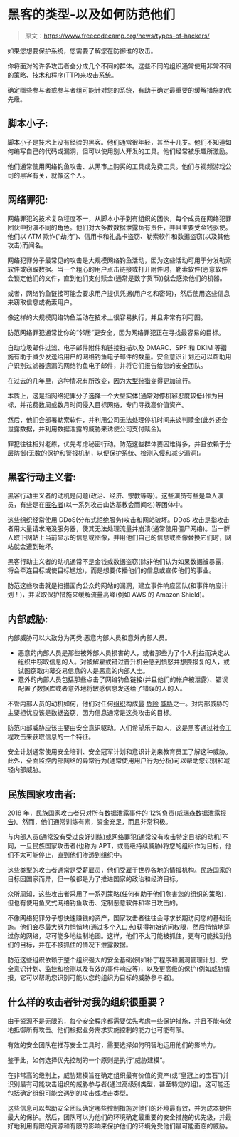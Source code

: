 # 黑客的类型-以及如何防范他们

> 原文：<https://www.freecodecamp.org/news/types-of-hackers/>

如果您想要保护系统，您需要了解您在防御谁的攻击。

你将面对的许多攻击者会分成几个不同的群体。这些不同的组织通常使用非常不同的策略、技术和程序(TTP)来攻击系统。

确定哪些参与者或参与者组可能针对您的系统，有助于确定最重要的缓解措施的优先级。

## 脚本小子:

脚本小子是技术上没有经验的黑客。他们通常很年轻，甚至十几岁。他们不知道如何编写自己的代码或漏洞，但可以使用别人开发的工具。他们经常被乐趣所激励。

他们通常使用网络钓鱼攻击、从黑市上购买的工具或免费工具。他们与视频游戏公司的黑客有关，就像这个人。

## 网络罪犯:

网络罪犯的技术复杂程度不一，从脚本小子到有组织的团伙，每个成员在网络犯罪团伙中扮演不同的角色。他们对大多数数据泄露负有责任，并且主要受金钱驱使。他们以 ATM 欺诈(“劫持”)、信用卡和礼品卡盗窃、勒索软件和数据盗窃(以及其他攻击)而闻名。

网络犯罪分子最常见的攻击是大规模网络钓鱼活动，因为这些活动可用于分发勒索软件或窃取数据。当一个粗心的用户点击链接或打开附件时，勒索软件(恶意软件会锁定他们的文件，直到他们支付赎金(通常是数字货币))就会感染他们的机器。

或者，网络钓鱼链接可能会要求用户提供凭据(用户名和密码)，然后使用这些信息来窃取信息或勒索用户。

像这样的大规模网络钓鱼活动在技术上很容易执行，并且非常有利可图。

防范网络罪犯通常比你的“邻居”更安全，因为网络罪犯正在寻找最容易的目标。

自动垃圾邮件过滤、电子邮件附件和链接扫描以及 DMARC、SPF 和 DKIM 等措施有助于减少发送给用户的网络钓鱼电子邮件的数量。安全意识计划还可以帮助用户识别过滤器遗漏的网络钓鱼电子邮件，并将它们报告给您的安全团队。

在过去的几年里，这种情况有所改变，因为[大型狩猎](https://arstechnica.com/information-technology/2019/10/fbi-warns-of-major-ransomware-attacks-as-criminals-go-big-game-hunting/)变得更加流行。

本质上，这是指网络犯罪分子选择一个大型实体(通常对停机容忍度较低)作为目标，并花费数周或数月时间侵入目标网络，专门寻找高价值资产。

然后，他们会部署勒索软件，并利用公司无法处理停机时间来谈判赎金(此外还会泄露数据，并利用数据泄露的威胁来诱使公司支付赎金)。

罪犯往往相对老练，优先考虑秘密行动。防范这些群体要困难得多，并且依赖于分层防御(无数的保护和警报机制，以便保护系统、检测入侵和减少漏洞)。

## 黑客行动主义者:

黑客行动主义者的动机是问题(政治、经济、宗教等等)。这些演员有些是单人演员，有些是在[匿名者](https://www.wired.com/2011/11/anonymous-101/)(以一系列攻击山达基教会而闻名)等团体中。

这些组织经常使用 DDoS(分布式拒绝服务)攻击和网站破坏。DDoS 攻击是指攻击者用大量请求淹没服务器，使其无法处理流量并崩溃(通常使用僵尸网络)。当一群人取下网站上当前显示的信息或图像，并用他们自己的信息或图像替换它们时，网站就会遭到破坏。

黑客行动主义者的动机通常不是金钱或数据盗窃(除非他们认为如果数据被暴露，将会牵连目标或使目标尴尬)，而是想要传播他们的信息或宣传他们的事业。

防范这些攻击就是扫描面向公众的网站的漏洞，建立事件响应团队(和事件响应计划！)，并采取保护措施来缓解流量高峰(例如 AWS 的 Amazon Shield)。

## 内部威胁:

内部威胁可以大致分为两类:恶意内部人员和意外内部人员。

*   恶意的内部人员是那些被外部人员损害的人，或者那些为了个人利益而决定从组织中窃取信息的人。对被解雇或错过晋升机会感到愤怒并想要报复的人，或试图窃取内幕交易信息的人是恶意的内部人士。
*   意外的内部人员包括那些点击了网络钓鱼链接(并且他们的帐户被泄露)、错误配置了数据库或者意外地将敏感信息发送给了错误的人的人。

不管内部人员的动机如何，他们对任何[组织](https://www.csoonline.com/article/3263799/insider-threat-examples-7-insiders-who-breached-security.html)构成[最](https://www.sentinelone.com/blog/top-7-most-disturbing-data-breaches-in-2018/) [危险](https://www.venafi.com/blog/deciphering-how-edward-snowden-breached-the-nsa) [威胁](https://www.observeit.com/blog/5-examples-of-insider-threat-caused-breaches/)之一。对内部威胁的主要担忧应该是数据盗窃，因为信息通常是这类攻击的目标。

防范内部威胁应该主要由安全意识驱动。人们希望乐于助人，这是黑客通过社会工程攻击来获取信息的一个特征。

安全计划通常使用安全培训、安全冠军计划和意识计划来教育员工了解这种威胁。此外，全面监控内部网络的异常行为(通常使用用户行为分析)可以帮助您识别和减轻内部威胁。

## 民族国家攻击者:

2018 年，民族国家攻击者只对所有数据泄露事件的 12%负责([威瑞森数据泄露报告](https://enterprise.verizon.com/resources/reports/dbir/))。然而，他们通常训练有素，资金充足，而且非常积极。

与内部人员(通常没有受过良好训练)或网络罪犯(通常没有攻击特定目标的动机)不同，一旦民族国家攻击者(也称为 APT，或高级持续威胁)将您的组织作为目标，他们不太可能停止，直到他们渗透到组织中。

这些类型的攻击者通常是受薪雇员，他们受雇于世界各地的情报机构。民族国家的目标因国家而异，但一般都是为了推进国家的政治和经济目标。

众所周知，这些攻击者采用了一系列策略(任何有助于他们危害您的组织的策略)，但也有使用鱼叉式网络钓鱼攻击、定制恶意软件和零日攻击的。

不像网络犯罪分子想快速赚钱的资产，国家攻击者往往会寻求长期访问您的基础设施。他们会尽最大努力悄悄地(通过多个入口点)获得初始访问权限，然后悄悄地穿过你的网络，尽可能多地绘制地图。这样，他们不太可能被抓住，更有可能找到他们的目标，并在不被抓住的情况下泄露数据。

防范这些组织依赖于整个组织强大的安全基础(例如补丁程序和漏洞管理计划、安全意识计划、监控和检测以及有效的事件响应等)，以及更高级的保护(例如威胁情报，它可以帮助您识别可能以您的组织为目标的威胁参与者)。

## 什么样的攻击者针对我的组织很重要？

由于资源不是无限的，每个安全程序都需要优先考虑一些保护措施，并且不能有效地抵御所有攻击。他们根据业务需求实施控制的能力也可能有限。

有效的安全团队在推荐安全工具时，需要选择如何明智地运用他们的影响力。

鉴于此，如何选择优先控制的一个原则是执行“威胁建模”。

在非常高的级别上，威胁建模旨在确定组织最有价值的资产(或“皇冠上的宝石”)并识别最有可能攻击组织的威胁参与者(通过高级别类型，甚至特定的组)。这可能还包括确定组织可能会遇到的攻击或攻击类型。

这些信息可以帮助安全团队确定哪些控制措施对他们的环境最有效，并为成本提供最大的保护。然后，团队可以为他们的环境确定最重要的安全措施的优先级，并最好地利用有限的资源和有限的影响来保护他们的环境免受他们最可能面临的威胁。